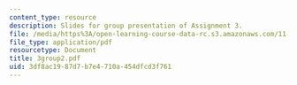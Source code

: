 ```yaml
---
content_type: resource
description: Slides for group presentation of Assignment 3.
file: /media/https%3A/open-learning-course-data-rc.s3.amazonaws.com/11-946j-beijing-urban-design-studio-summer-2004/3df8ac1987d7b7e4710a454dfcd3f761_3group2.pdf
file_type: application/pdf
resourcetype: Document
title: 3group2.pdf
uid: 3df8ac19-87d7-b7e4-710a-454dfcd3f761
---
```

